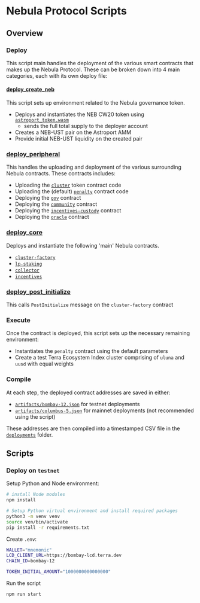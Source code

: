 # Nebula Protocol Scripts

## Overview

### Deploy

This script main handles the deployment of the various smart contracts that makes up the Nebula Protocol. These can be broken down into 4 main categories, each with its own deploy file:

#### [deploy_create_neb](/scripts/deploy/1_deploy_create_neb.ts)

This script sets up environment related to the Nebula governance token.

- Deploys and instantiates the NEB CW20 token using [`astroport_token.wasm`](../artifacts/astro-port_token.wasm)
  - sends the full total supply to the deployer account
- Creates a NEB-UST pair on the Astroport AMM
- Provide initial NEB-UST liquidity on the created pair

### [deploy_peripheral](/scripts/deploy/2_deploy_peripheral.ts)

This handles the uploading and deployment of the various surrounding Nebula contracts. These contracts includes:

- Uploading the [`cluster`](../contracts/nebula-cluster) token contract code
- Uploading the (default) [`penalty`](../contracts/nebula-penalty) contract code
- Deploying the [`gov`](../contracts/nebula-gov) contract
- Deploying the [`community`](../contracts/nebula-community) contract
- Deploying the [`incentives-custody`](../contracts/nebula-incentives-custody) contract
- Deploying the [`oracle`](../contracts/nebula-oracle) contract

### [deploy_core](/scripts/deploy/3_deploy_core.ts)

Deploys and instantiate the following 'main' Nebula contracts.

- [`cluster-factory`](../contracts/nebula-cluster-factory)
- [`lp-staking`](../contracts/nebula-lp-staking)
- [`collector`](../contracts/nebula-collector)
- [`incentives`](../contracts/nebula-incentives)

### [deploy_post_initialize](/scripts/deploy/4_deploy_post_initialize.ts)

This calls `PostInitialize` message on the `cluster-factory` contract

### Execute

Once the contract is deployed, this script sets up the necessary remaining environment:

- Instantiates the `penalty` contract using the default parameters
- Create a test Terra Ecosystem Index cluster comprising of `uluna` and `uusd` with equal weights

### Compile

At each step, the deployed contract addresses are saved in either:

- [`artifacts/bombay-12.json`](/artifacts/bombay-12.json) for testnet deployments
- [`artifacts/columbus-5.json`](/artifacts/columbus-5.json) for mainnet deployments (not recommended using the script)

These addresses are then compiled into a timestamped CSV file in the [`deployments`](./deployments) folder.

## Scripts

### Deploy on `testnet`

Setup Python and Node environment:

```bash 
# install Node modules
npm install

# Setup Python virtual environment and install required packages
python3 -m venv venv
source ven/bin/activate
pip install -r requirements.txt
```

Create `.env`:

```bash
WALLET="mnemonic"
LCD_CLIENT_URL=https://bombay-lcd.terra.dev
CHAIN_ID=bombay-12

TOKEN_INITIAL_AMOUNT="1000000000000000"
```

Run the script

```bash
npm run start
```
